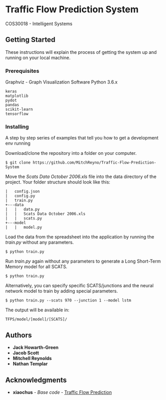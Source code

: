 # Traffic Flow Prediction System
COS30018 - Intelligent Systems

## Getting Started

These instructions will explain the process of getting the system up and running on your local machine.

### Prerequisites

Graphviz - Graph Visualization Software
Python 3.6.x
```
keras
matplotlib
pydot
pandas
scikit-learn
tensorflow
```

### Installing

A step by step series of examples that tell you how to get a development env running

Download/clone the repository into a folder on your computer.
```
$ git clone https://github.com/MitchReyno/Traffic-Flow-Prediction-System
```

Move the *Scats Data October 2006.xls* file into the data directory of the project. Your folder structure should look like this:

```
|   config.json
|   config.py
|   train.py
+---data
|   |   data.py
|   |   Scats Data October 2006.xls
|   |   scats.py
+---model
|   |   model.py
```

Load the data from the spreadsheet into the application by running the *train.py* without any parameters.
```
$ python train.py
```

Run *train.py* again without any parameters to generate a Long Short-Term Memory model for all SCATS.
```
$ python train.py
```

Alternatively, you can specify specific SCATS/junctions and the neural network model to train by adding special parameters.
```
$ python train.py --scats 970 --junction 1 --model lstm
```

The output will be available in:
```
TFPS/model/[model]/[SCATS]/
```

## Authors

* **Jack Howarth-Green** 
* **Jacob Scott** 
* **Mitchell Reynolds** 
* **Nathan Templar** 

## Acknowledgments

* **xiaochus** - *Base code* - [Traffic Flow Prediction](https://github.com/xiaochus/TrafficFlowPrediction)